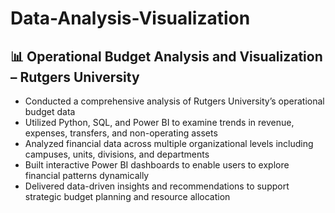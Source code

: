 # Data-Analysis-Visualization

## 📊 Operational Budget Analysis and Visualization – Rutgers University

- Conducted a comprehensive analysis of Rutgers University’s operational budget data  
- Utilized Python, SQL, and Power BI to examine trends in revenue, expenses, transfers, and non-operating assets  
- Analyzed financial data across multiple organizational levels including campuses, units, divisions, and departments  
- Built interactive Power BI dashboards to enable users to explore financial patterns dynamically  
- Delivered data-driven insights and recommendations to support strategic budget planning and resource allocation  

